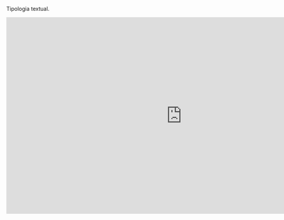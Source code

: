 Tipologia textual.

<iframe width="923" height="519" src="https://www.youtube.com/embed/Pv16dRHk5IE" title="TIPOLOGIAS TEXTUAIS - APRENDA EM 5 MINUTOS! [PABLO JAMILK]" frameborder="0" allow="accelerometer; autoplay; clipboard-write; encrypted-media; gyroscope; picture-in-picture; web-share" allowfullscreen></iframe>

